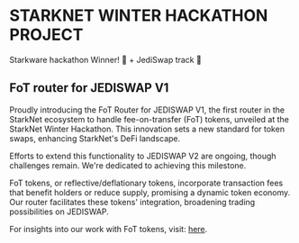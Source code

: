 # STARKNET WINTER HACKATHON PROJECT
Starkware hackathon Winner! 🥉 + JediSwap track 🥇

## FoT router for JEDISWAP V1
Proudly introducing the FoT Router for JEDISWAP V1, the first router in the StarkNet ecosystem to handle fee-on-transfer (FoT) tokens, unveiled at the StarkNet Winter Hackathon. This innovation sets a new standard for token swaps, enhancing StarkNet's DeFi landscape.

Efforts to extend this functionality to JEDISWAP V2 are ongoing, though challenges remain. We're dedicated to achieving this milestone.

FoT tokens, or reflective/deflationary tokens, incorporate transaction fees that benefit holders or reduce supply, promising a dynamic token economy. Our router facilitates these tokens' integration, broadening trading possibilities on JEDISWAP.

For insights into our work with FoT tokens, visit: [here](https://github.com/henryf10h/reflect_cairo).
